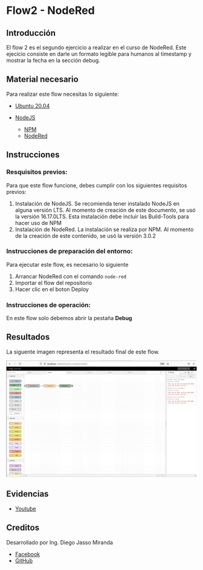 # Flow2 - NodeRed

## Introducción
El flow 2 es el segundo ejercicio a realizar en el curso de NodeRed. Este ejecicio consiste en darle un formato legible para humanos al timestamp y mostrar la fecha en la sección debug.

## Material necesario
Para realizar este flow necesitas lo siguiente:

- [Ubuntu 20.04](https://releases.ubuntu.com/20.04/)
- [NodeJS](https://nodejs.org/es/)
      
    - [NPM](https://www.npmjs.com/) 
    - [NodeRed](https://nodered.org/docs/getting-started/local)

## Instrucciones 
### Resquisitos previos:
Para que este flow funcione, debes cumplir con los siguientes requisitos previos:
1. Instalación de NodeJS. Se recomienda tener instalado NodeJS en alguna versión LTS. Al momento de creación de este documento, se usó la versión 16.17.0LTS. Esta instalación debe incluir las Build-Tools para hacer uso de NPM
2. Instalación de NodeRed. La instalación se realiza por NPM. Al momento de la creación de este contenido, se usó la versión 3.0.2

### Instrucciones de preparación del entorno:

Para ejecutar este flow, es necesario lo siguiente
1. Arrancar NodeRed con el comando `node-red`
2. Importar el flow del repositorio
3. Hacer clic en el boton Deploy

### Instrucciones de operación:
En este flow solo debemos abrir la pestaña **Debug**

## Resultados
La siguente imagen representa el resultado final de este flow.

![](https://github.com/DiegoJm10/Flow-2/blob/main/Captura%20desde%202022-09-19%2010-18-24.png?raw=true)

## Evidencias

- [Youtube](https://youtu.be/dH-F6joQkQ4)

## Creditos
Desarrollado por Ing. Diego Jasso Miranda
- [Facebook](https://www.facebook.com/jasso.diego.5/)
- [GitHub](https://github.com/DiegoJm10)
